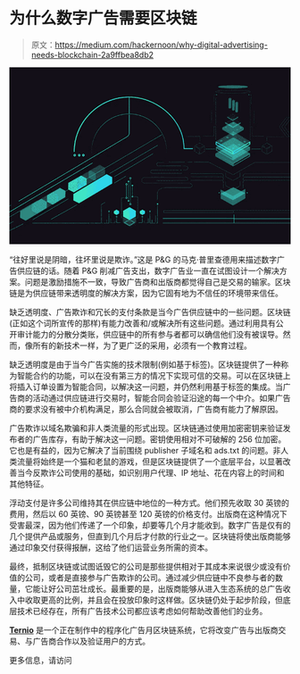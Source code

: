 # 为什么数字广告需要区块链

> 原文：<https://medium.com/hackernoon/why-digital-advertising-needs-blockchain-2a9ffbea8db2>

![](img/1f528030eaa29896e706ac4372bc2311.png)

“往好里说是阴暗，往坏里说是欺诈。”这是 P&G 的马克·普里查德用来描述数字广告供应链的话。随着 P&G 削减广告支出，数字广告业一直在试图设计一个解决方案。问题是激励措施不一致，导致广告商和出版商都觉得自己是交易的输家。区块链是为供应链带来透明度的解决方案，因为它固有地为不信任的环境带来信任。

缺乏透明度、广告欺诈和冗长的支付条款是当今广告供应链中的一些问题。区块链(正如这个词所宣传的那样)有能力改善和/或解决所有这些问题。通过利用具有公开审计能力的分散分类账，供应链中的所有参与者都可以确信他们没有被误导。然而，像所有的新技术一样，为了更广泛的采用，必须有一个教育过程。

缺乏透明度是由于当今广告实施的技术限制(例如基于标签)。区块链提供了一种称为智能合约的功能，可以在没有第三方的情况下实现可信的交易。可以在区块链上将插入订单设置为智能合同，以解决这一问题，并仍然利用基于标签的集成。当广告商的活动通过供应链进行交易时，智能合同会验证沿途的每一个中介。如果广告商的要求没有被中介机构满足，那么合同就会被取消，广告商有能力了解原因。

广告欺诈以域名欺骗和非人类流量的形式出现。区块链通过使用加密密钥来验证发布者的广告库存，有助于解决这一问题。密钥使用相对不可破解的 256 位加密。它也是有益的，因为它解决了当前围绕 publisher 子域名和 ads.txt 的问题。非人类流量将始终是一个猫和老鼠的游戏，但是区块链提供了一个底层平台，以显著改善当今反欺诈公司使用的基础，如识别用户代理、IP 地址、花在内容上的时间和其他特征。

浮动支付是许多公司维持其在供应链中地位的一种方式。他们预先收取 30 英镑的费用，然后以 60 英镑、90 英镑甚至 120 英镑的价格支付。出版商在这种情况下受害最深，因为他们传递了一个印象，却要等几个月才能收到。数字广告是仅有的几个提供产品或服务，但直到几个月后才付款的行业之一。区块链将使出版商能够通过印象交付获得报酬，这给了他们运营业务所需的资本。

最终，抵制区块链或试图诋毁它的公司是那些提供相对于其成本来说很少或没有价值的公司，或者是直接参与广告欺诈的公司。通过减少供应链中不良参与者的数量，它能让好公司茁壮成长。最重要的是，出版商能够从进入生态系统的总广告收入中收取更高的比例，并且会在投放印象时这样做。区块链仍处于起步阶段，但底层技术已经存在，所有广告技术公司都应该考虑如何帮助改善他们的业务。

[**Ternio**](https://ternio.io) 是一个正在制作中的程序化广告月区块链系统，它将改变广告与出版商交易、与广告商合作以及验证用户的方式。

更多信息，请访问